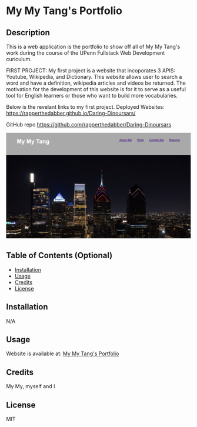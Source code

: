 # My My Tang's Portfolio

## Description

This is a web application is the portfolio to show off all of My My Tang's work during the course of the UPenn Fullstack Web Development curiculum. 

FIRST PROJECT:
My first project is a website that incoporates 3 APIS: Youtube, Wikipedia, and Dictionary. This website allows user to search a word and have a definition, wikipedia articles and videos be returned. The motivation for the development of this website is for it to serve as a useful tool for English learners or those who want to build more vocabularies. 

Below is the revelant links to my first project. 
Deployed Websites:
https://rapperthedabber.github.io/Daring-Dinoursars/

GitHub repo
https://github.com/rapperthedabber/Daring-Dinoursars


![webpage screenshot](https://github.com/mtanng9/02-mtang-professional-porfolio/blob/main/assets/images/website-screenshot.png?raw=true)


## Table of Contents (Optional)

- [Installation](#installation)
- [Usage](#usage)
- [Credits](#credits)
- [License](#license)

## Installation

N/A 

## Usage

Website is available at: [My My Tang's Portfolio](https://mtanng9.github.io/02-mtang-professional-porfolio/)

## Credits

My My, myself and I 

## License

MIT
